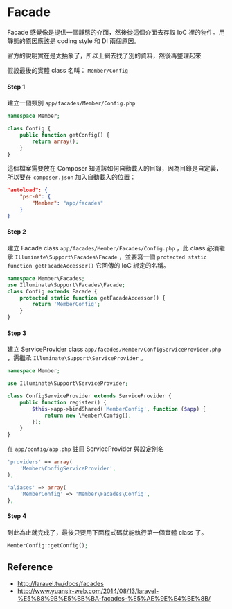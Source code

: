 # Facade

Facade 感覺像是提供一個靜態的介面，然後從這個介面去存取 IoC 裡的物件。用靜態的原因應該是 coding style 和 DI 兩個原因。

官方的說明實在是太抽象了，所以上網去找了別的資料，然後再整理起來

假設最後的實體 class 名叫： `Member/Config`

#### Step 1

建立一個類別 `app/facades/Member/Config.php`

```php
namespace Member;

class Config {
    public function getConfig() {
        return array();
    }
}
```

這個檔案需要放在 Composer 知道該如何自動載入的目錄，因為目錄是自定義，所以要在 `composer.json` 加入自動載入的位置：

```json
"autoload": {
    "psr-0": {
        "Member": "app/facades"
    }
}
```

#### Step 2

建立 Facade class `app/facades/Member/Facades/Config.php` ，此 class 必須繼承 `Illuminate\Support\Facades\Facade` ，並要寫一個 `protected static function getFacadeAccessor()` 它回傳的 IoC 綁定的名稱。

```php
namespace Member\Facades;
use Illuminate\Support\Facades\Facade;
class Config extends Facade {
    protected static function getFacadeAccessor() {
        return 'MemberConfig';
    }
}
```

#### Step 3

建立 ServiceProvider class `app/facades/Member/ConfigServiceProvider.php` ，需繼承 `Illuminate\Support\ServiceProvider` 。

```php
namespace Member;

use Illuminate\Support\ServiceProvider;

class ConfigServiceProvider extends ServiceProvider {
    public function register() {
        $this->app->bindShared('MemberConfig', function ($app) {
            return new \Member\Config();
        });
    }
}
```

在 `app/config/app.php` 註冊 ServiceProvider 與設定別名

```php
'providers' => array(
    'Member\ConfigServiceProvider',
),

'aliases' => array(
    'MemberConfig' => 'Member\Facades\Config',
},
```

#### Step 4

到此為止就完成了，最後只要用下面程式碼就能執行第一個實體 class 了。

```php
MemberConfig::getConfig();
```

Reference
---------

* http://laravel.tw/docs/facades
* http://www.yuansir-web.com/2014/08/13/laravel-%E5%88%9B%E5%BB%BA-facades-%E5%AE%9E%E4%BE%8B/
